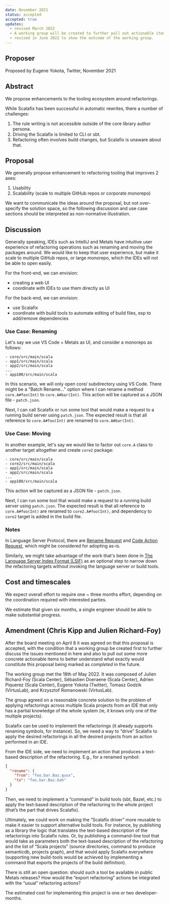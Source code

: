```yaml
---
date: November 2021
status: accepted
accepted: true
updates:
  - revised March 2022
  - A working group will be created to further pull out actionable items from this proposal before any work will begin.
  - revised in June 2022 to show the outcome of the working group.
---
```


## Proposer

Proposed by Eugene Yokota, Twitter, November 2021

## Abstract

We propose enhancements to the tooling ecosystem around refactorings.

While Scalafix has been successful in automatic rewrites, there a number of challenges:

1. The rule writing is not accessible outside of the core library author persona.
2. Driving the Scalafix is limited to CLI or sbt.
3. Refactoring often involves build changes, but Scalafix is unaware about that.

## Proposal

We generally propose enhancement to refactoring tooling that improves 2 axes:
1. Usability
2. Scalability (scale to multiple GitHub repos or corporate monorepo)

We want to communicate the ideas around the proposal, but not over-specify the solution space,
so the following discussion and use case sections should be interpreted as non-normative illustration.

## Discussion

Generally speaking, IDEs such as IntelliJ and Metals have intuitive user experience
of refactoring operations such as renaming and moving the packages around.
We would like to keep that user experience, but make it scale to multiple GitHub repos, or large monorepo,
which the IDEs will not be able to open easily.

For the front-end, we can envision:
- creating a web UI
- coordinate with IDEs to use them directly as UI

For the back-end, we can envision:
- use Scalafix
- coordinate with build tools to automate editing of build files, esp to add/remove dependencies

### Use Case: Renaming

Let's say we use VS Code + Metals as UI, and consider a monorepo as follows:

```
- core/src/main/scala
- app1/src/main/scala
- app2/src/main/scala
...
- app100/src/main/scala
```

In this scenario, we will only open core/ subdirectory using VS Code. There might be a "Batch Rename…" option where I can rename a method `core.A#foo(Int)` to `core.A#bar(Int)`. This action will be captured as a JSON file - `patch.json`.

Next, I can call Scalafix or run some tool that would make a request to a running build server using `patch.json`. The expected result is that all reference to `core.A#foo(Int)` are renamed to `core.A#bar(Int)`.

### Use Case: Moving

In another example, let's say we would like to factor out `core.A` class to another target altogether and create `core2` package:

```
- core/src/main/scala
- core2/src/main/scala
- app1/src/main/scala
- app2/src/main/scala
...
- app100/src/main/scala
```

This action will be captured as a JSON file - `patch.json`.

Next, I can run some tool that would make a request to a running build server using `patch.json`. The expected result is that all reference to `core.A#foo(Int)` are renamed to `core2.A#foo(Int)`, and dependency to `core2` target is added in the build file.

### Notes

In Language Server Protocol, there are [Rename Request][lsp-rename] and [Code Action Request][lsp-car], which might be considered for adopting as-is.

Similarly, we might take advantage of the work that's been done in [The Language Server Index Format (LSIF)][lsif] as an optional step to narrow down the refactoring targets without invoking the language server or build tools.

## Cost and timescales

We expect overall effort to require one ~ three months effort, depending on the coordination required with interested parties.

We estimate that given six months, a single engineer should be able to make substantial progress.
 
## Amendment (Chris Kipp and Julien Richard-Foy)

After the board meeting on April 8 it was agreed on that this proposal is
accepted, with the condition that a working group be created first to further
discuss the issues mentioned in here and also to pull out some more concrete
actionable items to better understand what exactly would constitute this
proposal being marked as *completed* in the future.

The working group met the 18th of May 2022. It was composed of Julien Richard-Foy (Scala Center), Sébastien Doeraene (Scala Center), Adrien Piquerez (Scala Center), Eugene Yokota (Twitter), Tomasz Godzik (VirtusLab), and Krzysztof Romanowski (VirtusLab).

The group agreed on a reasonable concrete solution to the problem of applying refactorings across multiple Scala projects from an IDE that only has a partial knowledge of the whole system (ie, it knows only one of the multiple projects).

Scalafix can be used to implement the refactorings (it already supports renaming symbols, for instance). So, we need a way to “drive” Scalafix to apply the desired refactorings in all the desired projects from an action performed in an IDE.

From the IDE side, we need to implement an action that produces a text-based description of the refactoring. E.g., for a renamed symbol:

~~~ json
{
  "rename": {
    "from": "foo.bar.Baz.quux",
    "to": "foo.bar.Baz.bah"
  }
}
~~~

Then, we need to implement a “command” in build tools (sbt, Bazel, etc.) to apply the text-based description of the refactoring to the whole project (that’s the part that drives Scalafix).

Ultimately, we could work on making the “Scalafix driver” more reusable to make it easier to support alternative build tools. For instance, by publishing as a library the logic that translates the text-based description of the refactorings into Scalafix rules. Or, by publishing a command-line tool that would take as parameters both the text-based description of the refactoring and the list of “Scala projects” (source directories, command to produce semanticdb, projects graph), and that would apply Scalafix everywhere (supporting new build-tools would be achieved by implementing a command that exports the projects of the build definition).

There is still an open question: should such a tool be available in public Metals releases? How would the “export refactoring” actions be integrated with the “usual” refactoring actions?

The estimated cost for implementing this project is one or two developer-months.

  [lsp-rename]: https://microsoft.github.io/language-server-protocol/specifications/specification-current/#textDocument_rename
  [lsp-car]: https://microsoft.github.io/language-server-protocol/specifications/specification-current/#textDocument_codeAction
  [lsif]: https://code.visualstudio.com/blogs/2019/02/19/lsif
  [lsif-java]: https://sourcegraph.github.io/lsif-java/
